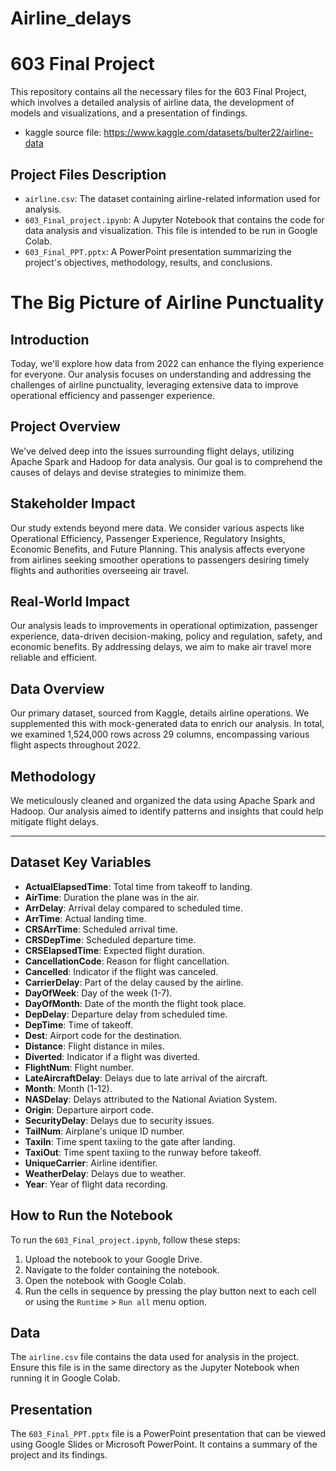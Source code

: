 # Airline_delays

# 603 Final Project

This repository contains all the necessary files for the 603 Final Project, which involves a detailed analysis of airline data, the development of models and visualizations, and a presentation of findings.

- kaggle source file: https://www.kaggle.com/datasets/bulter22/airline-data
## Project Files Description

- `airline.csv`: The dataset containing airline-related information used for analysis.
- `603_Final_project.ipynb`: A Jupyter Notebook that contains the code for data analysis and visualization. This file is intended to be run in Google Colab.
- `603_Final_PPT.pptx`: A PowerPoint presentation summarizing the project's objectives, methodology, results, and conclusions.
# The Big Picture of Airline Punctuality

## Introduction
Today, we'll explore how data from 2022 can enhance the flying experience for everyone. Our analysis focuses on understanding and addressing the challenges of airline punctuality, leveraging extensive data to improve operational efficiency and passenger experience.

## Project Overview
We've delved deep into the issues surrounding flight delays, utilizing Apache Spark and Hadoop for data analysis. Our goal is to comprehend the causes of delays and devise strategies to minimize them.

## Stakeholder Impact
Our study extends beyond mere data. We consider various aspects like Operational Efficiency, Passenger Experience, Regulatory Insights, Economic Benefits, and Future Planning. This analysis affects everyone from airlines seeking smoother operations to passengers desiring timely flights and authorities overseeing air travel.

## Real-World Impact
Our analysis leads to improvements in operational optimization, passenger experience, data-driven decision-making, policy and regulation, safety, and economic benefits. By addressing delays, we aim to make air travel more reliable and efficient.

## Data Overview
Our primary dataset, sourced from Kaggle, details airline operations. We supplemented this with mock-generated data to enrich our analysis. In total, we examined 1,524,000 rows across 29 columns, encompassing various flight aspects throughout 2022.

## Methodology
We meticulously cleaned and organized the data using Apache Spark and Hadoop. Our analysis aimed to identify patterns and insights that could help mitigate flight delays.

---

## Dataset Key Variables
- **ActualElapsedTime**: Total time from takeoff to landing.
- **AirTime**: Duration the plane was in the air.
- **ArrDelay**: Arrival delay compared to scheduled time.
- **ArrTime**: Actual landing time.
- **CRSArrTime**: Scheduled arrival time.
- **CRSDepTime**: Scheduled departure time.
- **CRSElapsedTime**: Expected flight duration.
- **CancellationCode**: Reason for flight cancellation.
- **Cancelled**: Indicator if the flight was canceled.
- **CarrierDelay**: Part of the delay caused by the airline.
- **DayOfWeek**: Day of the week (1-7).
- **DayOfMonth**: Date of the month the flight took place.
- **DepDelay**: Departure delay from scheduled time.
- **DepTime**: Time of takeoff.
- **Dest**: Airport code for the destination.
- **Distance**: Flight distance in miles.
- **Diverted**: Indicator if a flight was diverted.
- **FlightNum**: Flight number.
- **LateAircraftDelay**: Delays due to late arrival of the aircraft.
- **Month**: Month (1-12).
- **NASDelay**: Delays attributed to the National Aviation System.
- **Origin**: Departure airport code.
- **SecurityDelay**: Delays due to security issues.
- **TailNum**: Airplane's unique ID number.
- **TaxiIn**: Time spent taxiing to the gate after landing.
- **TaxiOut**: Time spent taxiing to the runway before takeoff.
- **UniqueCarrier**: Airline identifier.
- **WeatherDelay**: Delays due to weather.
- **Year**: Year of flight data recording.

## How to Run the Notebook

To run the `603_Final_project.ipynb`, follow these steps:

1. Upload the notebook to your Google Drive.
2. Navigate to the folder containing the notebook.
3. Open the notebook with Google Colab.
4. Run the cells in sequence by pressing the play button next to each cell or using the `Runtime` > `Run all` menu option.

## Data

The `airline.csv` file contains the data used for analysis in the project. Ensure this file is in the same directory as the Jupyter Notebook when running it in Google Colab.

## Presentation

The `603_Final_PPT.pptx` file is a PowerPoint presentation that can be viewed using Google Slides or Microsoft PowerPoint. It contains a summary of the project and its findings.



